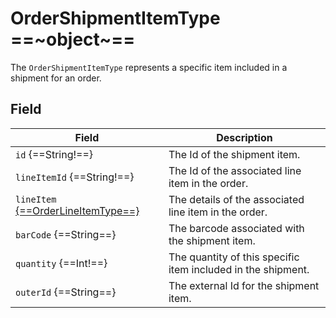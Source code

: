 # OrderShipmentItemType ==~object~==

The `OrderShipmentItemType` represents a specific item included in a shipment for an order.

## Field

| Field                                                         | Description                                                |
|---------------------------------------------------------------|------------------------------------------------------------|
| `id` {==String!==}                                            | The Id of the shipment item.                               |
| `lineItemId` {==String!==}                                    | The Id of the associated line item in the order.           |
| `lineItem` [{==OrderLineItemType==}](order-line-item-type.md) | The details of the associated line item in the order.      |
| `barCode` {==String==}                                        | The barcode associated with the shipment item.             |
| `quantity` {==Int!==}                                         | The quantity of this specific item included in the shipment.|
| `outerId` {==String==}                                        | The external Id for the shipment item.                      |

